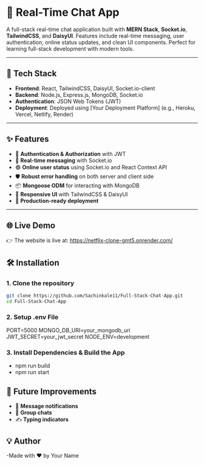 # 💬 Real-Time Chat App

A full-stack real-time chat application built with **MERN Stack**, **Socket.io**, **TailwindCSS**, and **DaisyUI**. Features include real-time messaging, user authentication, online status updates, and clean UI components. Perfect for learning full-stack development with modern tools.

---

## 🚀 Tech Stack

- **Frontend**: React, TailwindCSS, DaisyUI, Socket.io-client
- **Backend**: Node.js, Express.js, MongoDB, Socket.io
- **Authentication**: JSON Web Tokens (JWT)
- **Deployment**: Deployed using [Your Deployment Platform] (e.g., Heroku, Vercel, Netlify, Render)

---

## ✨ Features

- 🔐 **Authentication & Authorization** with JWT
- 💬 **Real-time messaging** with Socket.io
- 🟢 **Online user status** using Socket.io and React Context API
- 🛡️ **Robust error handling** on both server and client side
- 📦 **Mongoose ODM** for interacting with MongoDB
- 📱 **Responsive UI** with TailwindCSS & DaisyUI
- 🚀 **Production-ready deployment**

---

## 🌐 Live Demo

👉 The website is live at: https://netflix-clone-gmt5.onrender.com/

## 🛠️ Installation

### 1. Clone the repository

```bash
git clone https://github.com/Sachinkale11/Full-Stack-Chat-App.git
cd Full-Stack-Chat-App
```
### 2. Setup .env File

PORT=5000
MONGO_DB_URI=your_mongodb_uri
JWT_SECRET=your_jwt_secret
NODE_ENV=development

### 3. Install Dependencies & Build the App

- npm run build
- npm run start

## 🧪 Future Improvements

- 📝 **Message notifications**
- 👥 **Group chats**
- ✍️ **Typing indicators**

## 💡 Author
-Made with ❤️ by Your Name
